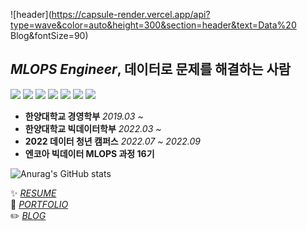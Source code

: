 ![header](https://capsule-render.vercel.app/api?type=wave&color=auto&height=300&section=header&text=Data%20 Blog&fontSize=90)

## *MLOPS Engineer*, 데이터로 문제를 해결하는 사람
![](https://img.shields.io/badge/-Python-3776AB?&logo=Python&logoColor=white)
![](https://img.shields.io/badge/-R-276DC3?&logo=R&logoColor=white)
![](https://img.shields.io/badge/-scikitlearn-F7931E?&logo=scikitlearn&logoColor=white)
![](https://img.shields.io/badge/-TensorFlow-FF6F00?&logo=TensorFlow&logoColor=white)
![](https://img.shields.io/badge/-Keras-D00000?&logo=Keras&logoColor=white)
![](https://img.shields.io/badge/-Git-F05032?&logo=Git&logoColor=white)
![](https://img.shields.io/badge/-Notion-000000?&logo=Notion&logoColor=white)

* **한양대학교 경영학부** <I>2019.03 ~ </I> 
* **한양대학교 빅데이터학부** <I>2022.03 ~ </I> 
* **2022 데이터 청년 캠퍼스** <I>2022.07 ~ 2022.09</I> 
* **엔코아 빅데이터 MLOPS 과정 16기** 

![Anurag's GitHub stats](https://github-readme-stats.vercel.app/api?username=dorae222)

✨  <I>[RESUME](https://dorae222.notion.site/72dd341546574243a2184b622f2b19ca)</I>    
🌱  <I>[PORTFOLIO](https://dorae222.notion.site/72dd341546574243a2184b622f2b19ca)</I>      
✏️  <I>[BLOG](https://dorae222.github.io/dorae22_blog/)</I>    



